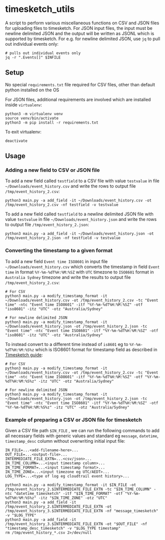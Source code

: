 # timesketch_utils

A script to perform various miscellaneous functions on CSV and JSON files for uploading files to timesketch. 
For JSON input files, the input must be newline delimited JSON and the output will be written as JSONL which is supported by timesketch. For e.g. for newline delimited JSON, use `jq` to pull out individual events only:

```
# pulls out individual events only 
jq -r ".Events[]" $INFILE
```

## Setup

No special `requirements.txt` file required for CSV files, other than default python installed on the OS

For JSON files, additional requirements are involved which are installed inside `virtualenv`:

```
python3 -m virtualenv venv
source venv/bin/activate
python3 -m pip install -r requirements.txt
```

To exit virtualenv:

```
deactivate
```

## Usage

### Adding a new field to CSV or JSON file

To add a new field called `testfield` to a CSV file with value `testvalue` in file `~/Downloads/event_history.csv` and write the rows to output file `/tmp/event_history_2.csv`:

```
python3 main.py -a add_field -it ~/Downloads/event_history.csv -ot /tmp/event_history_2.csv -nf testfield -v testvalue
```

To add a new field called `testfield` to a newline delimited JSON file with value `testvalue` in file `~/Downloads/event_history.json` and write the rows to output file `/tmp/event_history_2.json`:

```
python3 main.py -a add_field -it ~/Downloads/event_history.json -ot /tmp/event_history_2.json -nf testfield -v testvalue
```

### Converting the timestamp to a given format

To add a new field `Event time ISO8601` in input file `~/Downloads/event_history.csv` which converts the timestamp in field `Event time` in format `%Y-%m-%dT%H:%M:%SZ` with `UTC` timezone to `ISO8601` format in `Australia Sydney` timezone and write the results to output file `/tmp/event_history_2.csv`:

```
# For CSV
python3 main.py -a modify_timestamp_format -it ~/Downloads/event_history.csv -ot /tmp/event_history_2.csv -tc "Event time" -ntc "Event time ISO8601" -itf "%Y-%m-%dT%H:%M:%SZ" -otf "iso8601" -itz "UTC" -otz "Australia/Sydney"
 
# For newline delimited JSON
python3 main.py -a modify_timestamp_format -it ~/Downloads/event_history.json -ot /tmp/event_history_2.json -tc "Event time" -ntc "Event time ISO8601" -itf "%Y-%m-%dT%H:%M:%SZ" -otf "iso8601" -itz "UTC" -otz "Australia/Sydney"
```

To instead convert to a different time instead of `is8601` eg to `%Y-%m-%dT%H:%M:%S%z` which is ISO8601 format for timestamp field as described in [Timesketch guide](https://timesketch.org/guides/user/import-from-json-csv/):
```
# For CSV
python3 main.py -a modify_timestamp_format -it ~/Downloads/event_history.csv -ot /tmp/event_history_2.csv -tc "Event time" -ntc "Event time ISO8601" -itf "%Y-%m-%dT%H:%M:%SZ" -otf "%Y-%m-%dT%H:%M:%S%z" -itz "UTC" -otz "Australia/Sydney"

# For newline delimited JSON
python3 main.py -a modify_timestamp_format -it ~/Downloads/event_history.json -ot /tmp/event_history_2.json -tc "Event time" -ntc "Event time ISO8601" -itf "%Y-%m-%dT%H:%M:%SZ" -otf "%Y-%m-%dT%H:%M:%S%z" -itz "UTC" -otz "Australia/Sydney"
```


### Example of preparing a CSV or JSON file for timesketch

Given a CSV file path `$IN_FILE` , we can run the following commands to add all necessary fields with generic values and standard eg `message`, `datetime`, `timestamp_desc` column without overwriting initial input file:

```
IN_FILE=...<add-filename-here>...
OUT_FILE=...<output-file>...
INTERMEDIATE_FILE_EXTN=...<csv/json>...
IN_TIME_COLUMN=...<input timestamp column>...
IN_TIME_FORMAT=...<input timestamp format>...
IN_TIME_ZONE=...<input timezone eg UTC/AEDT>...
LOG_TYPE=...<type of log eg cloudtrail event history>...

python3 main.py -a modify_timestamp_format -it $IN_FILE -ot /tmp/event_history_2.$INTERMEDIATE_FILE_EXTN -tc "$IN_TIME_COLUMN" -ntc "datetime_timesketch" -itf "$IN_TIME_FORMAT" -otf "%Y-%m-%dT%H:%M:%S%z" -itz "$IN_TIME_ZONE" -otz "UTC"
python3 main.py -a add_field -it /tmp/event_history_2.$INTERMEDIATE_FILE_EXTN -ot /tmp/event_history_3.$INTERMEDIATE_FILE_EXTN -nf "message_timesketch" -v "$LOG_TYPE"
python3 main.py -a add_field -it /tmp/event_history_3.$INTERMEDIATE_FILE_EXTN -ot "$OUT_FILE" -nf "timestamp_desc_timesketch" -v "$LOG_TYPE timestamp"
rm /tmp/event_history_*.csv 2>/dev/null
```
